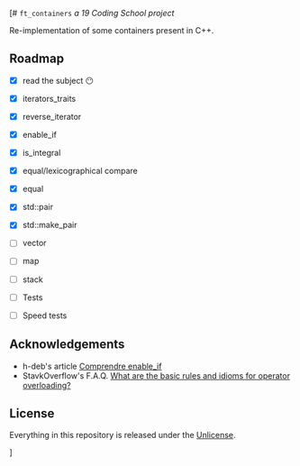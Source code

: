 [# ```ft_containers```
*a 19 Coding School project*

Re-implementation of some containers present in C++.
## Roadmap

- [x] read the subject :no_mouth:
- [x] iterators_traits
- [x] reverse_iterator
- [x] enable_if
- [x] is_integral
- [x] equal/lexicographical compare
- [x] equal
- [x] std::pair
- [x] std::make_pair
- [ ] vector
- [ ] map
- [ ] stack
- [ ] Tests
- [ ] Speed tests


## Acknowledgements

- h-deb's article [Comprendre enable_if](https://h-deb.clg.qc.ca/Sujets/TrucsScouts/Comprendre_enable_if.html)
- StavkOverflow's F.A.Q. [What are the basic rules and idioms for operator overloading?](https://stackoverflow.com/questions/4421706/what-are-the-basic-rules-and-idioms-for-operator-overloading/4421729)
## License

Everything in this repository is released under the [Unlicense](https://github.com/tderwedu/42cursus/blob/main/LICENSE).

]
